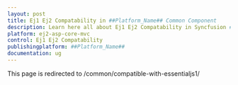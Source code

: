 ```yaml
---
layout: post
title: Ej1 Ej2 Compatability in ##Platform_Name## Common Component
description: Learn here all about Ej1 Ej2 Compatability in Syncfusion ##Platform_Name## Common component of Syncfusion Essential JS 2 and more.
platform: ej2-asp-core-mvc
control: Ej1 Ej2 Compatability
publishingplatform: ##Platform_Name##
documentation: ug
---
```


This page is redirected to /common/compatible-with-essentialjs1/